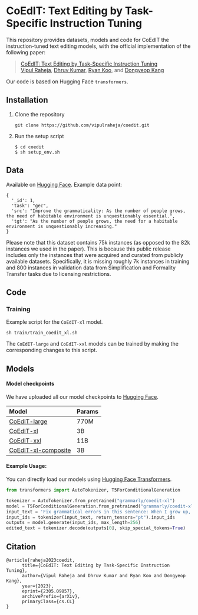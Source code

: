 # CoEdIT: Text Editing by Task-Specific Instruction Tuning

This repository provides datasets, models and code for CoEdIT the instruction-tuned text editing models, with the official implementation of the following paper:
> [CoEdIT: Text Editing by Task-Specific Instruction Tuning](https://arxiv.org/abs/2305.09857) <br>
> [Vipul Raheja](https://github.com/vipulraheja), [Dhruv Kumar](https://github.com/ddhruvkr), [Ryan Koo](https://github.com/kooryan), and [Dongyeop Kang](https://github.com/dykang)

Our code is based on Hugging Face `transformers`.

## Installation
1. Clone the repository
   ```
   git clone https://github.com/vipulraheja/coedit.git
   ```
   
2. Run the setup script
   ```
   $ cd coedit
   $ sh setup_env.sh
   ```

## Data
Available on [Hugging Face](https://huggingface.co/datasets/grammarly/coedit).
Example data point:
```
{
  '_id': 1,
  'task': "gec",
  'src': "Improve the grammaticality: As the number of people grows, the need of habitable environment is unquestionably essential.",
  'tgt': "As the number of people grows, the need for a habitable environment is unquestionably increasing."
}
```
Please note that this dataset contains 75k instances (as opposed to the 82k instances we used in the paper). This is because this public release includes only the instances that were acquired and curated from publicly available datasets. Specifically, it is missing roughly 7k instances in training and 800 instances in validation data from Simplification and Formality Transfer tasks due to licensing restrictions.


## Code
### Training
Example script for the `CoEdIT-xl` model. 
```
sh train/train_coedit_xl.sh
```
The `CoEdIT-large` and `CoEdIT-xxl` models can be trained by making the corresponding changes to this script. 

## Models

#### Model checkpoints
We have uploaded all our model checkpoints to [Hugging Face](https://huggingface.co/grammarly). 

| Model         | Params        | 
| :-------------|:-------------  |
| [CoEdIT-large](https://huggingface.co/grammarly/coedit-large)      | 770M  | 
| [CoEdIT-xl](https://huggingface.co/grammarly/coedit-xl)    | 3B  | 
| [CoEdIT-xxl](https://huggingface.co/grammarly/coedit-xxl)    | 11B  | 
| [CoEdIT-xl-composite](https://huggingface.co/grammarly/coedit-xl-composite)    | 3B  |


#### Example Usage:
You can directly load our models using [Hugging Face Transformers](https://github.com/huggingface/transformers).
```python
from transformers import AutoTokenizer, T5ForConditionalGeneration

tokenizer = AutoTokenizer.from_pretrained("grammarly/coedit-xl")
model = T5ForConditionalGeneration.from_pretrained("grammarly/coedit-xl")
input_text = 'Fix grammatical errors in this sentence: When I grow up, I start to understand what he said is quite right.'
input_ids = tokenizer(input_text, return_tensors="pt").input_ids
outputs = model.generate(input_ids, max_length=256)
edited_text = tokenizer.decode(outputs[0], skip_special_tokens=True)
```

## Citation
```
@article{raheja2023coedit,
      title={CoEdIT: Text Editing by Task-Specific Instruction Tuning}, 
      author={Vipul Raheja and Dhruv Kumar and Ryan Koo and Dongyeop Kang},
      year={2023},
      eprint={2305.09857},
      archivePrefix={arXiv},
      primaryClass={cs.CL}
}
```
